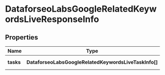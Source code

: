 # DataforseoLabsGoogleRelatedKeywordsLiveResponseInfo

## Properties

| Name | Type | Description | Notes |
|------------ | ------------- | ------------- | -------------|
**tasks** | **DataforseoLabsGoogleRelatedKeywordsLiveTaskInfo[]** | array of tasks |[optional]|
